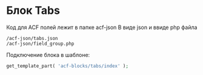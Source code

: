 # Блок Tabs

Код для ACF полей лежит в папке acf-json
В виде json и ввиде php файла
```
/acf-json/tabs.json
/acf-json/field_group.php
```
Подключение блока в шаблоне:
```php
get_template_part( 'acf-blocks/tabs/index' );
```
